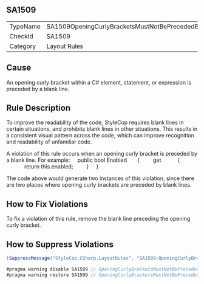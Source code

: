 ﻿## SA1509

<table>
<tr>
  <td>TypeName</td>
  <td>SA1509OpeningCurlyBracketsMustNotBePrecededByBlankLine</td>
</tr>
<tr>
  <td>CheckId</td>
  <td>SA1509</td>
</tr>
<tr>
  <td>Category</td>
  <td>Layout Rules</td>
</tr>
</table>

## Cause

An opening curly bracket within a C# element, statement, or expression is preceded by a blank line.

## Rule Description

To improve the readability of the code, StyleCop requires blank lines in certain situations, and prohibits blank lines in other situations. This results in a consistent visual pattern across the code, which can improve recognition and readability of unfamiliar code.

A violation of this rule occurs when an opening curly bracket is preceded by a blank line. For example:
    public bool Enabled
 
    {
        get 
 
        { 
            return this.enabled; 
        }
    }



The code above would generate two instances of this violation, since there are two places where opening curly brackets are preceded by blank lines.

## How to Fix Violations

To fix a violation of this rule, remove the blank line preceding the opening curly bracket.

## How to Suppress Violations

```csharp
[SuppressMessage("StyleCop.CSharp.LayoutRules", "SA1509:OpeningCurlyBracketsMustNotBePrecededByBlankLine", Justification = "Reviewed.")]
```

```csharp
#pragma warning disable SA1509 // OpeningCurlyBracketsMustNotBePrecededByBlankLine
#pragma warning restore SA1509 // OpeningCurlyBracketsMustNotBePrecededByBlankLine
```
